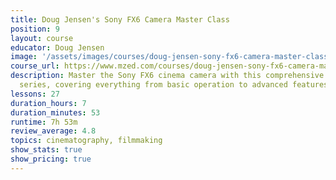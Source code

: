 ```yaml
---
title: Doug Jensen's Sony FX6 Camera Master Class
position: 9
layout: course
educator: Doug Jensen
image: '/assets/images/courses/doug-jensen-sony-fx6-camera-master-class.jpg'
course_url: https://www.mzed.com/courses/doug-jensen-sony-fx6-camera-master-class
description: Master the Sony FX6 cinema camera with this comprehensive 8-hour training
  series, covering everything from basic operation to advanced features.
lessons: 27
duration_hours: 7
duration_minutes: 53
runtime: 7h 53m
review_average: 4.8
topics: cinematography, filmmaking
show_stats: true
show_pricing: true
---
```

